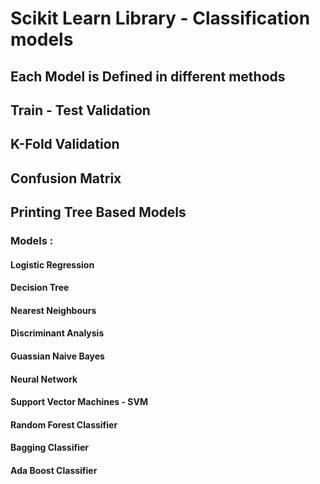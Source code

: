 # Scikit Learn Library - Classification models
## Each Model is Defined in different methods
## Train - Test Validation
## K-Fold Validation
## Confusion Matrix
## Printing Tree Based Models
### Models :
#### Logistic Regression
#### Decision Tree
#### Nearest Neighbours
#### Discriminant Analysis
#### Guassian Naive Bayes
#### Neural Network 
#### Support Vector Machines - SVM
#### Random Forest Classifier
#### Bagging Classifier
#### Ada Boost Classifier
